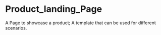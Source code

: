 # Product_landing_Page
A Page to showcase a product;
A template that can be used for different scenarios.
